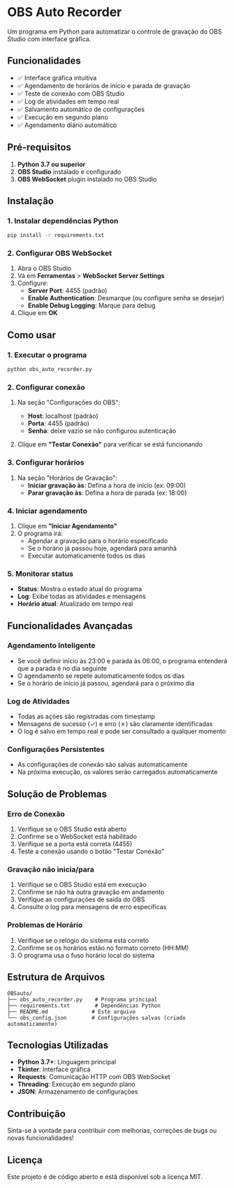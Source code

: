# OBS Auto Recorder

Um programa em Python para automatizar o controle de gravação do OBS Studio com interface gráfica.

## Funcionalidades

- ✅ Interface gráfica intuitiva
- ✅ Agendamento de horários de início e parada de gravação
- ✅ Teste de conexão com OBS Studio
- ✅ Log de atividades em tempo real
- ✅ Salvamento automático de configurações
- ✅ Execução em segundo plano
- ✅ Agendamento diário automático

## Pré-requisitos

1. **Python 3.7 ou superior**
2. **OBS Studio** instalado e configurado
3. **OBS WebSocket** plugin instalado no OBS Studio

## Instalação

### 1. Instalar dependências Python

```bash
pip install -r requirements.txt
```

### 2. Configurar OBS WebSocket

1. Abra o OBS Studio
2. Vá em **Ferramentas** > **WebSocket Server Settings**
3. Configure:
   - **Server Port**: 4455 (padrão)
   - **Enable Authentication**: Desmarque (ou configure senha se desejar)
   - **Enable Debug Logging**: Marque para debug
4. Clique em **OK**

## Como usar

### 1. Executar o programa

```bash
python obs_auto_recorder.py
```

### 2. Configurar conexão

1. Na seção "Configurações do OBS":
   - **Host**: localhost (padrão)
   - **Porta**: 4455 (padrão)
   - **Senha**: deixe vazio se não configurou autenticação

2. Clique em **"Testar Conexão"** para verificar se está funcionando

### 3. Configurar horários

1. Na seção "Horários de Gravação":
   - **Iniciar gravação às**: Defina a hora de início (ex: 09:00)
   - **Parar gravação às**: Defina a hora de parada (ex: 18:00)

### 4. Iniciar agendamento

1. Clique em **"Iniciar Agendamento"**
2. O programa irá:
   - Agendar a gravação para o horário especificado
   - Se o horário já passou hoje, agendará para amanhã
   - Executar automaticamente todos os dias

### 5. Monitorar status

- **Status**: Mostra o estado atual do programa
- **Log**: Exibe todas as atividades e mensagens
- **Horário atual**: Atualizado em tempo real

## Funcionalidades Avançadas

### Agendamento Inteligente

- Se você definir início às 23:00 e parada às 06:00, o programa entenderá que a parada é no dia seguinte
- O agendamento se repete automaticamente todos os dias
- Se o horário de início já passou, agendará para o próximo dia

### Log de Atividades

- Todas as ações são registradas com timestamp
- Mensagens de sucesso (✓) e erro (✗) são claramente identificadas
- O log é salvo em tempo real e pode ser consultado a qualquer momento

### Configurações Persistentes

- As configurações de conexão são salvas automaticamente
- Na próxima execução, os valores serão carregados automaticamente

## Solução de Problemas

### Erro de Conexão

1. Verifique se o OBS Studio está aberto
2. Confirme se o WebSocket está habilitado
3. Verifique se a porta está correta (4455)
4. Teste a conexão usando o botão "Testar Conexão"

### Gravação não inicia/para

1. Verifique se o OBS Studio está em execução
2. Confirme se não há outra gravação em andamento
3. Verifique as configurações de saída do OBS
4. Consulte o log para mensagens de erro específicas

### Problemas de Horário

1. Verifique se o relógio do sistema está correto
2. Confirme se os horários estão no formato correto (HH:MM)
3. O programa usa o fuso horário local do sistema

## Estrutura de Arquivos

```
OBSauto/
├── obs_auto_recorder.py    # Programa principal
├── requirements.txt        # Dependências Python
├── README.md              # Este arquivo
└── obs_config.json        # Configurações salvas (criado automaticamente)
```

## Tecnologias Utilizadas

- **Python 3.7+**: Linguagem principal
- **Tkinter**: Interface gráfica
- **Requests**: Comunicação HTTP com OBS WebSocket
- **Threading**: Execução em segundo plano
- **JSON**: Armazenamento de configurações

## Contribuição

Sinta-se à vontade para contribuir com melhorias, correções de bugs ou novas funcionalidades!

## Licença

Este projeto é de código aberto e está disponível sob a licença MIT. 